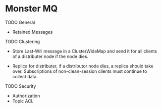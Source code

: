 # Monster MQ

TODO General  
- Retained Messages  


TODO Clustering  
- Store Last-Will message in a ClusterWideMap and send it for all clients of a distributer node if the node dies.  

- Replica for distributer, if a distributor node dies, a replica should take over. Subscriptions of non-clean-session clients must continue to collect data. 


TODO Security  
- Authorization  
- Topic ACL  






